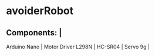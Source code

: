 # avoiderRobot

Components: |
--------------------
Arduino Nano |
Motor Driver L298N |
HC-SR04 |
Servo 9g |
